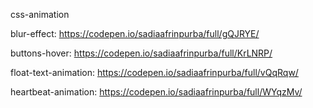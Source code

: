 css-animation

blur-effect: https://codepen.io/sadiaafrinpurba/full/gQJRYE/






buttons-hover: https://codepen.io/sadiaafrinpurba/full/KrLNRP/








float-text-animation: https://codepen.io/sadiaafrinpurba/full/vQqRqw/








heartbeat-animation: https://codepen.io/sadiaafrinpurba/full/WYqzMv/








